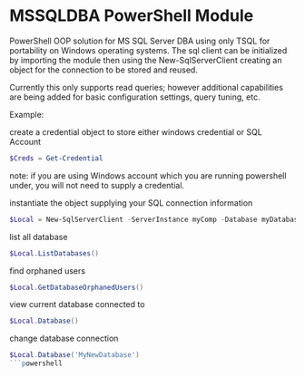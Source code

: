 # MSSQLDBA PowerShell Module
PowerShell OOP solution for MS SQL Server DBA using only TSQL for portability on Windows operating systems. The sql client can be initialized by importing the module then using the New-SqlServerClient creating an object for the connection to be stored and reused. 

Currently this only supports read queries; however additional capabilities are being added for basic configuration settings, query tuning, etc.

Example:

create a credential object to store either windows credential or SQL Account
```powershell 
$Creds = Get-Credential
```
note: if you are using Windows account which you are running powershell under, you will not need to supply a credential.

instantiate the object supplying your SQL connection information
```powershell
$Local = New-SqlServerClient -ServerInstance myComp -Database myDatabase  -Credential $Creds -Security SQLAccount -Port 1433
```

list all database
```powershell
$Local.ListDatabases()
```

find orphaned users
```powershell
$Local.GetDatabaseOrphanedUsers()
```
view current database connected to
```powershell
$Local.Database()
```
change database connection
```powershell
$Local.Database('MyNewDatabase')
```powershell
 
